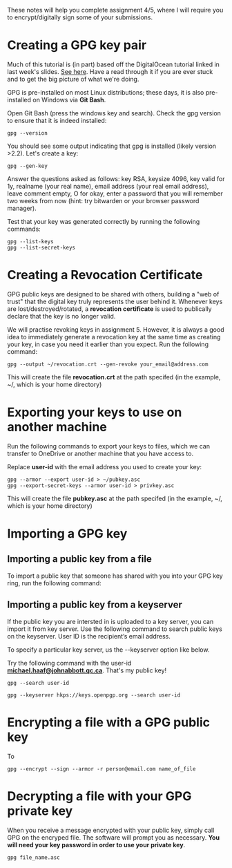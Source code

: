 These notes will help you complete assignment 4/5, where I will require you to encrypt/digitally sign some of your submissions.

# Creating a GPG key pair

Much of this tutorial is (in part) based off the DigitalOcean tutorial linked in last week's slides. [See here](https://www.digitalocean.com/community/tutorials/how-to-use-gpg-to-encrypt-and-sign-messages). Have a read through it if you are ever stuck and to get the big picture of what we're doing.

GPG is pre-installed on most Linux distributions; these days, it is also pre-installed on Windows via **Git Bash**. 

Open Git Bash (press the windows key and search). Check the gpg version to ensure that it is indeed installed:

```
gpg --version
```

You should see some output indicating that gpg is installed (likely version >2.2). Let's create a key:

```
gpg --gen-key
```

Answer the questions asked as follows: key RSA, keysize 4096, key valid for 1y, realname (your real name), email address (your real email address), leave comment empty, O for okay, enter a password that you will remember two weeks from now (hint: try bitwarden or your browser password manager).

Test that your key was generated correctly by running the following commands:

```
gpg --list-keys
gpg --list-secret-keys
```

# Creating a Revocation Certificate

GPG public keys are designed to be shared with others, building a "web of trust" that the digital key truly represents the user behind it. Whenever keys are lost/destroyed/rotated, a **revocation certificate** is used to publically declare that the key is no longer valid.

We will practise revoking keys in assignment 5. However, it is always a good idea to immediately generate a revocation key at the same time as creating your key, in case you need it earlier than you expect. Run the following command:

```
gpg --output ~/revocation.crt --gen-revoke your_email@address.com
```

This will create the file **revocation.crt** at the path specifed (in the example, ~/, which is your home directory)

# Exporting your keys to use on another machine

Run the following commands to export your keys to files, which we can transfer to OneDrive or another machine that you have access to.

Replace **user-id** with the email address you used to create your key:
```
gpg --armor --export user-id > ~/pubkey.asc
gpg --export-secret-keys --armor user-id > privkey.asc
```

This will create the file **pubkey.asc** at the path specifed (in the example, ~/, which is your home directory)

# Importing a GPG key

## Importing a public key from a file
To import a public key that someone has shared with you into your GPG key ring, run the following command:



## Importing a public key from a keyserver

If the public key you are intersted in is uploaded to a key server, you can import it from key server. Use the following command to search public keys on the keyserver. User ID is the recipient’s email address.

To specify a particular key server, us the --keyserver option like below.

Try the following command with the user-id **michael.haaf@johnabbott.qc.ca**. That's my public key!


```
gpg --search user-id

gpg --keyserver hkps://keys.openpgp.org --search user-id
```

# Encrypting a file with a GPG public key
To 
```
gpg --encrypt --sign --armor -r person@email.com name_of_file
```


# Decrypting a file with your GPG private key
When you receive a message encrypted with your public key, simply call GPG on the encryped file. The software will prompt you as necessary. **You will need your key password in order to use your private key**.

```
gpg file_name.asc
```
